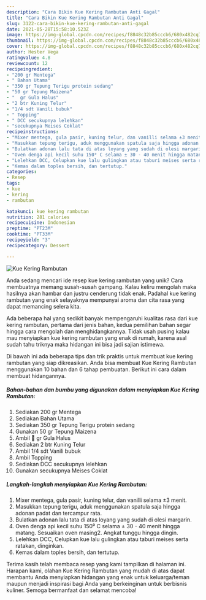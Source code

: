 ```yaml
---
description: "Cara Bikin Kue Kering Rambutan Anti Gagal"
title: "Cara Bikin Kue Kering Rambutan Anti Gagal"
slug: 3122-cara-bikin-kue-kering-rambutan-anti-gagal
date: 2021-05-28T15:58:10.523Z
image: https://img-global.cpcdn.com/recipes/f8848c32b85cccb6/680x482cq70/kue-kering-rambutan-foto-resep-utama.jpg
thumbnail: https://img-global.cpcdn.com/recipes/f8848c32b85cccb6/680x482cq70/kue-kering-rambutan-foto-resep-utama.jpg
cover: https://img-global.cpcdn.com/recipes/f8848c32b85cccb6/680x482cq70/kue-kering-rambutan-foto-resep-utama.jpg
author: Hester Vega
ratingvalue: 4.8
reviewcount: 12
recipeingredient:
- "200 gr Mentega"
- " Bahan Utama"
- "350 gr Tepung Terigu protein sedang"
- "50 gr Tepung Maizena"
- "  gr Gula Halus"
- "2 btr Kuning Telur"
- "1/4 sdt Vanili bubuk"
- " Topping"
- " DCC secukupnya lelehkan"
- "secukupnya Meises Coklat"
recipeinstructions:
- "Mixer mentega, gula pasir, kuning telur, dan vanilli selama ±3 menit."
- "Masukkan tepung terigu, aduk menggunakan spatula saja hingga adonan padat dan tercampur rata."
- "Bulatkan adonan lalu tata di atas loyang yang sudah di olesi margarin."
- "Oven denga api kecil suhu 150⁰ C selama ± 30 - 40 menit hingga matang. Sesuaikan oven masing2. Angkat tunggu hingga dingin."
- "Lelehkan DCC, Celupkan kue lalu gulingkan atau taburi meises serta ratakan, dinginkan."
- "Kemas dalam toples bersih, dan tertutup."
categories:
- Resep
tags:
- kue
- kering
- rambutan

katakunci: kue kering rambutan 
nutrition: 281 calories
recipecuisine: Indonesian
preptime: "PT23M"
cooktime: "PT33M"
recipeyield: "3"
recipecategory: Dessert

---
```



![Kue Kering Rambutan](https://img-global.cpcdn.com/recipes/f8848c32b85cccb6/680x482cq70/kue-kering-rambutan-foto-resep-utama.jpg)

Anda sedang mencari ide resep kue kering rambutan yang unik? Cara membuatnya memang susah-susah gampang. Kalau keliru mengolah maka hasilnya akan hambar dan justru cenderung tidak enak. Padahal kue kering rambutan yang enak selayaknya mempunyai aroma dan cita rasa yang dapat memancing selera kita.



Ada beberapa hal yang sedikit banyak mempengaruhi kualitas rasa dari kue kering rambutan, pertama dari jenis bahan, kedua pemilihan bahan segar hingga cara mengolah dan menghidangkannya. Tidak usah pusing kalau mau menyiapkan kue kering rambutan yang enak di rumah, karena asal sudah tahu triknya maka hidangan ini bisa jadi sajian istimewa.


Di bawah ini ada beberapa tips dan trik praktis untuk membuat kue kering rambutan yang siap dikreasikan. Anda bisa membuat Kue Kering Rambutan menggunakan 10 bahan dan 6 tahap pembuatan. Berikut ini cara dalam membuat hidangannya.

<!--inarticleads1-->

##### Bahan-bahan dan bumbu yang digunakan dalam menyiapkan Kue Kering Rambutan:

1. Sediakan 200 gr Mentega
1. Sediakan  Bahan Utama
1. Sediakan 350 gr Tepung Terigu protein sedang
1. Gunakan 50 gr Tepung Maizena
1. Ambil  💯 gr Gula Halus
1. Sediakan 2 btr Kuning Telur
1. Ambil 1/4 sdt Vanili bubuk
1. Ambil  Topping
1. Sediakan  DCC secukupnya lelehkan
1. Gunakan secukupnya Meises Coklat




<!--inarticleads2-->

##### Langkah-langkah menyiapkan Kue Kering Rambutan:

1. Mixer mentega, gula pasir, kuning telur, dan vanilli selama ±3 menit.
1. Masukkan tepung terigu, aduk menggunakan spatula saja hingga adonan padat dan tercampur rata.
1. Bulatkan adonan lalu tata di atas loyang yang sudah di olesi margarin.
1. Oven denga api kecil suhu 150⁰ C selama ± 30 - 40 menit hingga matang. Sesuaikan oven masing2. Angkat tunggu hingga dingin.
1. Lelehkan DCC, Celupkan kue lalu gulingkan atau taburi meises serta ratakan, dinginkan.
1. Kemas dalam toples bersih, dan tertutup.




Terima kasih telah membaca resep yang kami tampilkan di halaman ini. Harapan kami, olahan Kue Kering Rambutan yang mudah di atas dapat membantu Anda menyiapkan hidangan yang enak untuk keluarga/teman maupun menjadi inspirasi bagi Anda yang berkeinginan untuk berbisnis kuliner. Semoga bermanfaat dan selamat mencoba!
